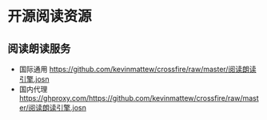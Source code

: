 # 开源阅读资源
## 阅读朗读服务
  - 国际通用 https://github.com/kevinmattew/crossfire/raw/master/阅读朗读引擎.josn
  - 国内代理 https://ghproxy.com/https://github.com/kevinmattew/crossfire/raw/master/阅读朗读引擎.josn
